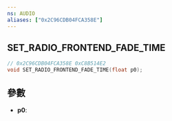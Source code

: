 ```yaml
---
ns: AUDIO
aliases: ["0x2C96CDB04FCA358E"]
---
```

## SET_RADIO_FRONTEND_FADE_TIME

```c
// 0x2C96CDB04FCA358E 0xC8B514E2
void SET_RADIO_FRONTEND_FADE_TIME(float p0);
```

## 參數
* **p0**: 

